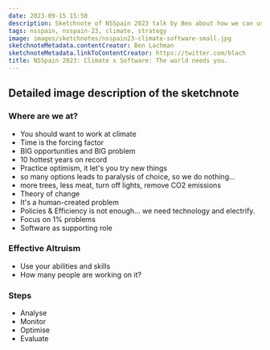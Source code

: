 ```yaml
---
date: 2023-09-15 15:50
description: Sketchnote of NSSpain 2023 talk by Ben about how we can use software to do something for our climate
tags: nsspain, nsspain-23, climate, strategy
image: images/sketchnotes/nsspain23-climate-software-small.jpg
sketchnoteMetadata.contentCreator: Ben Lachman
sketchnoteMetadata.linkToContentCreator: https://twitter.com/blach
title: NSSpain 2023: Climate x Software: The world needs you.
---
```


## Detailed image description of the sketchnote

### Where are we at?

- You should want to work at climate
- Time is the forcing factor
- BIG opportunities and BIG problem
- 10 hottest years on record
- Practice optimism, it let's you try new things
- so many options leads to paralysis of choice, so we do nothing...
- more trees, less meat, turn off lights, remove CO2 emissions
- Theory of change
- It's a human-created problem
- Policies & Efficiency is not enough... we need technology and electrify.
- Focus on 1% problems
- Software as supporting role

### Effective Altruism

- Use your abilities and skills
- How many people are working on it?

### Steps

- Analyse
- Monitor
- Optimise
- Evaluate
